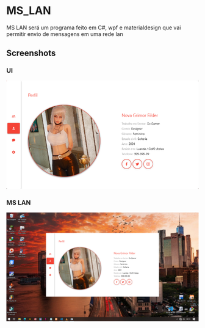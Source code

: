 # MS_LAN
MS LAN será um programa feito em C#, wpf  e  materialdesign que vai permitir envio de mensagens em uma rede lan
## Screenshots
### UI
![UI](ui.png)
### MS LAN
![MS LAN](mslan.png)
